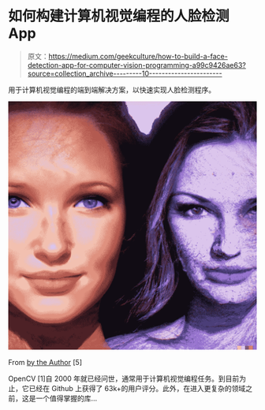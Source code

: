 # 如何构建计算机视觉编程的人脸检测 App

> 原文：<https://medium.com/geekculture/how-to-build-a-face-detection-app-for-computer-vision-programming-a99c9426ae63?source=collection_archive---------10----------------------->

用于计算机视觉编程的端到端解决方案，以快速实现人脸检测程序。

![](img/c4391f9ca50a2e1719382087b71ed4ba.png)

From [by the Author](/@aniltilbe) [5]

OpenCV [1]自 2000 年就已经问世，通常用于计算机视觉编程任务。到目前为止，它已经在 Github 上获得了 63k+的用户评分。此外，在进入更复杂的领域之前，这是一个值得掌握的库…